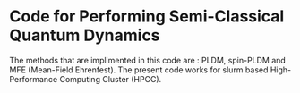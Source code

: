 # Code for Performing Semi-Classical Quantum Dynamics
The methods that are implimented in this code are : PLDM, spin-PLDM and MFE (Mean-Field Ehrenfest). The present code works for slurm based High-Performance Computing Cluster (HPCC).  

